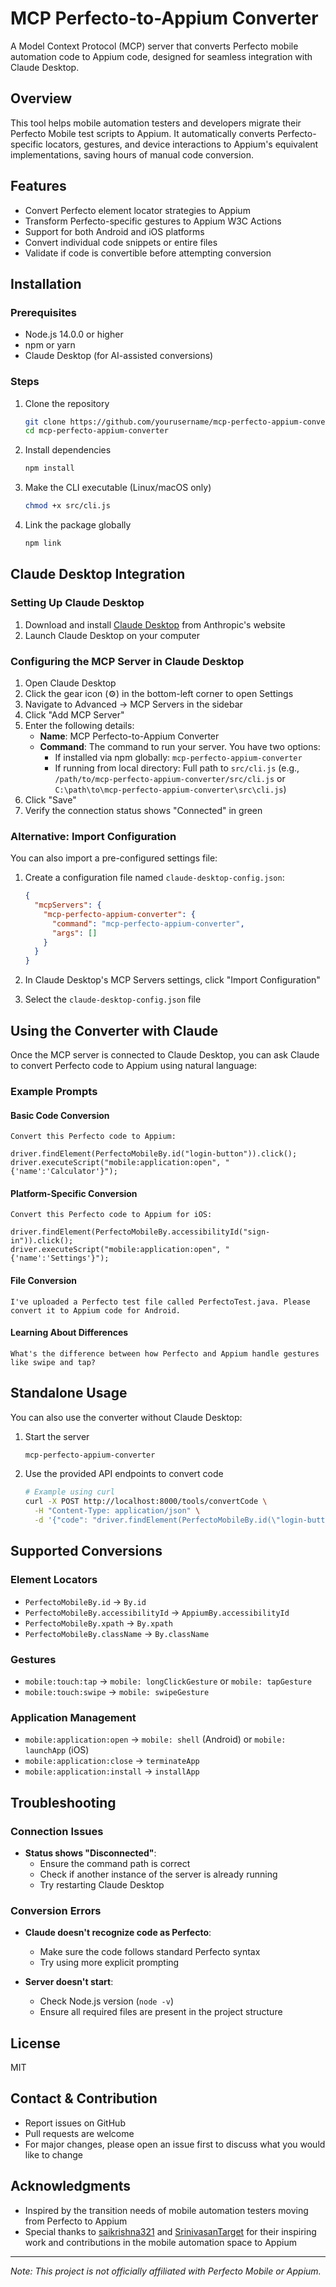 # MCP Perfecto-to-Appium Converter

A Model Context Protocol (MCP) server that converts Perfecto mobile automation code to Appium code, designed for seamless integration with Claude Desktop.

## Overview

This tool helps mobile automation testers and developers migrate their Perfecto Mobile test scripts to Appium. It automatically converts Perfecto-specific locators, gestures, and device interactions to Appium's equivalent implementations, saving hours of manual code conversion.

## Features

- Convert Perfecto element locator strategies to Appium
- Transform Perfecto-specific gestures to Appium W3C Actions
- Support for both Android and iOS platforms
- Convert individual code snippets or entire files
- Validate if code is convertible before attempting conversion

## Installation

### Prerequisites

- Node.js 14.0.0 or higher
- npm or yarn
- Claude Desktop (for AI-assisted conversions)

### Steps

1. Clone the repository
   ```bash
   git clone https://github.com/yourusername/mcp-perfecto-appium-converter.git
   cd mcp-perfecto-appium-converter
   ```

2. Install dependencies
   ```bash
   npm install
   ```

3. Make the CLI executable (Linux/macOS only)
   ```bash
   chmod +x src/cli.js
   ```

4. Link the package globally
   ```bash
   npm link
   ```

## Claude Desktop Integration

### Setting Up Claude Desktop

1. Download and install [Claude Desktop](https://www.anthropic.com/claude-desktop) from Anthropic's website
2. Launch Claude Desktop on your computer

### Configuring the MCP Server in Claude Desktop

1. Open Claude Desktop
2. Click the gear icon (⚙️) in the bottom-left corner to open Settings
3. Navigate to Advanced → MCP Servers in the sidebar
4. Click "Add MCP Server"
5. Enter the following details:
   - **Name**: MCP Perfecto-to-Appium Converter
   - **Command**: The command to run your server. You have two options:
     - If installed via npm globally: `mcp-perfecto-appium-converter`
     - If running from local directory: Full path to `src/cli.js` (e.g., `/path/to/mcp-perfecto-appium-converter/src/cli.js` or `C:\path\to\mcp-perfecto-appium-converter\src\cli.js`)
6. Click "Save"
7. Verify the connection status shows "Connected" in green

### Alternative: Import Configuration

You can also import a pre-configured settings file:

1. Create a configuration file named `claude-desktop-config.json`:
   ```json
   {
     "mcpServers": {
       "mcp-perfecto-appium-converter": {
         "command": "mcp-perfecto-appium-converter",
         "args": []
       }
     }
   }
   ```

2. In Claude Desktop's MCP Servers settings, click "Import Configuration"
3. Select the `claude-desktop-config.json` file

## Using the Converter with Claude

Once the MCP server is connected to Claude Desktop, you can ask Claude to convert Perfecto code to Appium using natural language:

### Example Prompts

#### Basic Code Conversion
```
Convert this Perfecto code to Appium:

driver.findElement(PerfectoMobileBy.id("login-button")).click();
driver.executeScript("mobile:application:open", "{'name':'Calculator'}");
```

#### Platform-Specific Conversion
```
Convert this Perfecto code to Appium for iOS:

driver.findElement(PerfectoMobileBy.accessibilityId("sign-in")).click();
driver.executeScript("mobile:application:open", "{'name':'Settings'}");
```

#### File Conversion
```
I've uploaded a Perfecto test file called PerfectoTest.java. Please convert it to Appium code for Android.
```

#### Learning About Differences
```
What's the difference between how Perfecto and Appium handle gestures like swipe and tap?
```

## Standalone Usage

You can also use the converter without Claude Desktop:

1. Start the server
   ```bash
   mcp-perfecto-appium-converter
   ```

2. Use the provided API endpoints to convert code
   ```bash
   # Example using curl
   curl -X POST http://localhost:8000/tools/convertCode \
     -H "Content-Type: application/json" \
     -d '{"code": "driver.findElement(PerfectoMobileBy.id(\"login-button\")).click();", "platform": "android"}'
   ```

## Supported Conversions

### Element Locators
- `PerfectoMobileBy.id` → `By.id`
- `PerfectoMobileBy.accessibilityId` → `AppiumBy.accessibilityId`
- `PerfectoMobileBy.xpath` → `By.xpath`
- `PerfectoMobileBy.className` → `By.className`

### Gestures
- `mobile:touch:tap` → `mobile: longClickGesture` or `mobile: tapGesture`
- `mobile:touch:swipe` → `mobile: swipeGesture`

### Application Management
- `mobile:application:open` → `mobile: shell` (Android) or `mobile: launchApp` (iOS)
- `mobile:application:close` → `terminateApp`
- `mobile:application:install` → `installApp`

## Troubleshooting

### Connection Issues
- **Status shows "Disconnected"**: 
  - Ensure the command path is correct
  - Check if another instance of the server is already running
  - Try restarting Claude Desktop

### Conversion Errors
- **Claude doesn't recognize code as Perfecto**:
  - Make sure the code follows standard Perfecto syntax
  - Try using more explicit prompting

- **Server doesn't start**:
  - Check Node.js version (`node -v`)
  - Ensure all required files are present in the project structure

## License

MIT

## Contact & Contribution

- Report issues on GitHub
- Pull requests are welcome
- For major changes, please open an issue first to discuss what you would like to change

## Acknowledgments

- Inspired by the transition needs of mobile automation testers moving from Perfecto to Appium
- Special thanks to [saikrishna321](https://github.com/saikrishna321) and [SrinivasanTarget](https://github.com/SrinivasanTarget) for their inspiring work and contributions in the mobile automation space to Appium
---

*Note: This project is not officially affiliated with Perfecto Mobile or Appium.*
